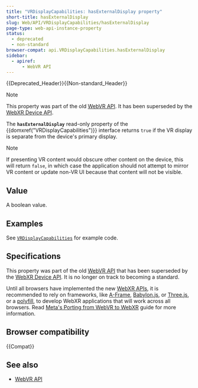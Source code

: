 ```yaml
---
title: "VRDisplayCapabilities: hasExternalDisplay property"
short-title: hasExternalDisplay
slug: Web/API/VRDisplayCapabilities/hasExternalDisplay
page-type: web-api-instance-property
status:
  - deprecated
  - non-standard
browser-compat: api.VRDisplayCapabilities.hasExternalDisplay
sidebar:
  - apiref:
      - WebVR API
---
```


{{Deprecated_Header}}{{Non-standard_Header}}

> [!NOTE]
> This property was part of the old [WebVR API](https://immersive-web.github.io/webvr/spec/1.1/). It has been superseded by the [WebXR Device API](https://immersive-web.github.io/webxr/).

The **`hasExternalDisplay`** read-only property of the {{domxref("VRDisplayCapabilities")}} interface returns `true` if the VR display is separate from the device's primary display.

> [!NOTE]
> If presenting VR content would obscure other content on the device, this will return `false`, in which case the application should not attempt to mirror VR content or update non-VR UI because that content will not be visible.

## Value

A boolean value.

## Examples

See [`VRDisplayCapabilities`](/en-US/docs/Web/API/VRDisplayCapabilities#examples) for example code.

## Specifications

This property was part of the old [WebVR API](https://immersive-web.github.io/webvr/spec/1.1/) that has been superseded by the [WebXR Device API](https://immersive-web.github.io/webxr/). It is no longer on track to becoming a standard.

Until all browsers have implemented the new [WebXR APIs](/en-US/docs/Web/API/WebXR_Device_API/Fundamentals), it is recommended to rely on frameworks, like [A-Frame](https://aframe.io/), [Babylon.js](https://www.babylonjs.com/), or [Three.js](https://threejs.org/), or a [polyfill](https://github.com/immersive-web/webxr-polyfill), to develop WebXR applications that will work across all browsers. Read [Meta's Porting from WebVR to WebXR](https://developers.meta.com/horizon/documentation/web/port-vr-xr/) guide for more information.

## Browser compatibility

{{Compat}}

## See also

- [WebVR API](/en-US/docs/Web/API/WebVR_API)
